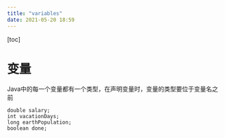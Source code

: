 ```yaml
---
title: "variables"
date: 2021-05-20 18:59
---
```

[toc]





# 变量

Java中的每一个变量都有一个类型，在声明变量时，变量的类型要位于变量名之前

```
double salary;
int vacationDays;
long earthPopulation;
boolean done;
```

